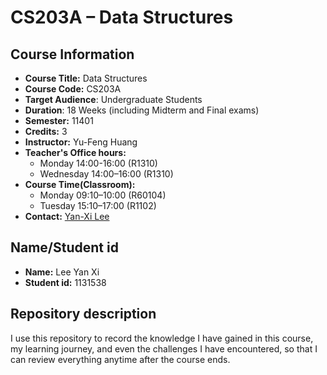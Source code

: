 # CS203A – Data Structures

## Course Information
- **Course Title:** Data Structures  
- **Course Code:** CS203A  
- **Target Audience**: Undergraduate Students  
- **Duration**: 18 Weeks (including Midterm and Final exams)  
- **Semester:** 11401  
- **Credits:** 3  
- **Instructor:** Yu-Feng Huang
- **Teacher's Office hours:** 
    - Monday 14:00-16:00 (R1310)  
    - Wednesday 14:00–16:00 (R1310)  
- **Course Time(Classroom):** 
    - Monday 09:10–10:00 (R60104)
    - Tuesday 15:10–17:00 (R1102)  
- **Contact:** [Yan-Xi Lee](mailto:s1131538@mail.yzu.edu.tw)  

## Name/Student id
- **Name:** Lee Yan Xi
- **Student id:** 1131538

## Repository description
I use this repository to record the knowledge I have gained in this course, my learning journey, and even the challenges I have encountered, so that I can review everything anytime after the course ends.
